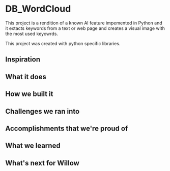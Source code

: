 # DB_WordCloud
This project is a rendition of a known AI feature impemented in Python and it extacts keywords from a text or web page and creates a visual image with the most used keyowrds.

This project was created with python specific libraries.

## Inspiration


## What it does


## How we built it


## Challenges we ran into


## Accomplishments that we're proud of


## What we learned


## What's next for Willow




